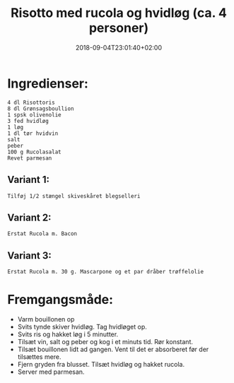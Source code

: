 ﻿---
title: "Risotto med rucola og hvidløg (ca. 4 personer)"
date: 2018-09-04T23:01:40+02:00
draft: true
---
# Ingredienser:

	4 dl Risottoris
	8 dl Grønsagsboullion
	1 spsk olivenolie
	3 fed hvidløg
	1 løg
	1 dl tør hvidvin
	salt
	peber
	100 g Rucolasalat
	Revet parmesan

## Variant 1:

	Tilføj 1/2 stængel skiveskåret blegselleri

## Variant 2:

	Erstat Rucola m. Bacon

## Variant 3:

	Erstat Rucola m. 30 g. Mascarpone og et par dråber trøffelolie	


# Fremgangsmåde:

* Varm bouillonen op
* Svits tynde skiver hvidløg. Tag hvidløget op.
* Svits ris og hakket løg i 5 minutter.
* Tilsæt vin, salt og peber og kog i et minuts tid. Rør konstant.
* Tilsæt bouillonen lidt ad gangen. Vent til det er absorberet før der tilsættes mere.
* Fjern gryden fra blusset. Tilsæt hvidløg og hakket rucola.
* Server med parmesan.
